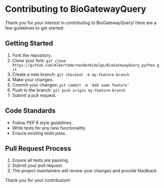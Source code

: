 # Contributing to BioGatewayQuery

Thank you for your interest in contributing to BioGatewayQuery! Here are a few guidelines to get started:

## Getting Started

1. Fork the repository.
2. Clone your fork: `git clone https://github.com/AlbertoHernandezHidalgo/BioGatewayQuery_python.git`
3. Create a new branch: `git checkout -b my-feature-branch`
4. Make your changes.
5. Commit your changes: `git commit -m 'Add some feature'`
6. Push to the branch: `git push origin my-feature-branch`
7. Submit a pull request.

## Code Standards

- Follow PEP 8 style guidelines.
- Write tests for any new functionality.
- Ensure existing tests pass.

## Pull Request Process

1. Ensure all tests are passing.
2. Submit your pull request.
3. The project maintainers will review your changes and provide feedback.

Thank you for your contribution!